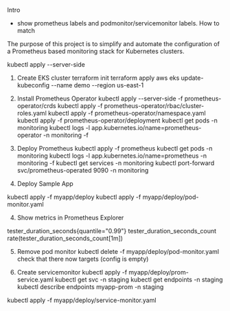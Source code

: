 Intro

- show prometheus labels and podmonitor/servicemonitor labels. How to match

The purpose of this project is to simplify and automate the configuration of a Prometheus based monitoring stack for Kubernetes clusters.

kubectl apply --server-side


1. Create EKS cluster
terraform init
terraform apply
aws eks update-kubeconfig --name demo --region us-east-1

2. Install Prometheus Operator
kubectl apply --server-side -f prometheus-operator/crds
kubectl apply -f prometheus-operator/rbac/cluster-roles.yaml
kubectl apply -f prometheus-operator/namespace.yaml
kubectl apply -f prometheus-operator/deployment
kubectl get pods -n monitoring
kubectl logs -l app.kubernetes.io/name=prometheus-operator -n monitoring -f

2. Deploy Prometheus
kubectl apply -f prometheus
kubectl get pods -n monitoring
kubectl logs -l app.kubernetes.io/name=prometheus -n monitoring -f
kubectl get services -n monitoring
kubectl port-forward svc/prometheus-operated 9090 -n monitoring


3. Deploy Sample App

kubectl apply -f myapp/deploy
kubectl apply -f myapp/deploy/pod-monitor.yaml

4. Show metrics in Prometheus Explorer

tester_duration_seconds{quantile="0.99"}
tester_duration_seconds_count
rate(tester_duration_seconds_count[1m])

5. Remove pod monitor
kubectl delete -f myapp/deploy/pod-monitor.yaml
check that there now targets (config is empty)

6. Create servicemonitor
kubectl apply -f myapp/deploy/prom-service.yaml
kubectl get svc -n staging
kubectl get endpoints -n staging
kubectl describe endpoints myapp-prom -n staging

kubectl apply -f myapp/deploy/service-monitor.yaml

